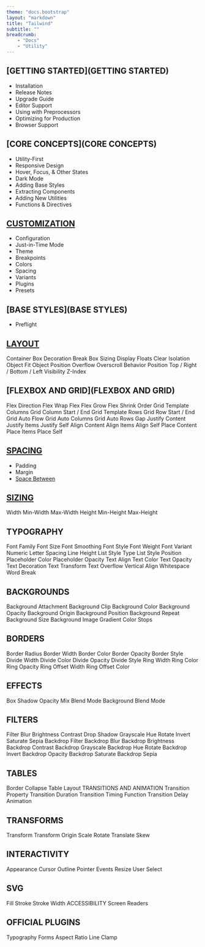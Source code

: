 ```yaml
---
theme: "docs.bootstrap"
layout: "markdown"
title: "Tailwind"
subtitle: ""
breadcrumb:
    - "Docs"
    - "Utility"
---
```


## [GETTING STARTED](GETTING STARTED)
* Installation
* Release Notes
* Upgrade Guide
* Editor Support
* Using with Preprocessors
* Optimizing for Production
* Browser Support

## [CORE CONCEPTS](CORE CONCEPTS)
* Utility-First
* Responsive Design
* Hover, Focus, & Other States
* Dark Mode
* Adding Base Styles
* Extracting Components
* Adding New Utilities
* Functions & Directives

## [CUSTOMIZATION](CUSTOMIZATION)
* Configuration
* Just-in-Time Mode
* Theme
* Breakpoints
* Colors
* Spacing
* Variants
* Plugins
* Presets

## [BASE STYLES](BASE STYLES)
* Preflight

## [LAYOUT](LAYOUT)
Container
Box Decoration Break
Box Sizing
Display
Floats
Clear
Isolation
Object Fit
Object Position
Overflow
Overscroll Behavior
Position
Top / Right / Bottom / Left
Visibility
Z-Index

## [FLEXBOX AND GRID](FLEXBOX AND GRID)
Flex Direction
Flex Wrap
Flex
Flex Grow
Flex Shrink
Order
Grid Template Columns
Grid Column Start / End
Grid Template Rows
Grid Row Start / End
Grid Auto Flow
Grid Auto Columns
Grid Auto Rows
Gap
Justify Content
Justify Items
Justify Self
Align Content
Align Items
Align Self
Place Content
Place Items
Place Self

## [SPACING](tail/spacing)
* Padding
* Margin
* [Space Between](spacing/between)

## [SIZING](SIZING)
Width
Min-Width
Max-Width
Height
Min-Height
Max-Height

## TYPOGRAPHY
Font Family
Font Size
Font Smoothing
Font Style
Font Weight
Font Variant Numeric
Letter Spacing
Line Height
List Style Type
List Style Position
Placeholder Color
Placeholder Opacity
Text Align
Text Color
Text Opacity
Text Decoration
Text Transform
Text Overflow
Vertical Align
Whitespace
Word Break

## BACKGROUNDS
Background Attachment
Background Clip
Background Color
Background Opacity
Background Origin
Background Position
Background Repeat
Background Size
Background Image
Gradient Color Stops

## BORDERS
Border Radius
Border Width
Border Color
Border Opacity
Border Style
Divide Width
Divide Color
Divide Opacity
Divide Style
Ring Width
Ring Color
Ring Opacity
Ring Offset Width
Ring Offset Color

## EFFECTS
Box Shadow
Opacity
Mix Blend Mode
Background Blend Mode

## FILTERS
Filter
Blur
Brightness
Contrast
Drop Shadow
Grayscale
Hue Rotate
Invert
Saturate
Sepia
Backdrop Filter
Backdrop Blur
Backdrop Brightness
Backdrop Contrast
Backdrop Grayscale
Backdrop Hue Rotate
Backdrop Invert
Backdrop Opacity
Backdrop Saturate
Backdrop Sepia

## TABLES
Border Collapse
Table Layout
TRANSITIONS AND ANIMATION
Transition Property
Transition Duration
Transition Timing Function
Transition Delay
Animation

## TRANSFORMS
Transform
Transform Origin
Scale
Rotate
Translate
Skew

## INTERACTIVITY
Appearance
Cursor
Outline
Pointer Events
Resize
User Select

## SVG
Fill
Stroke
Stroke Width
ACCESSIBILITY
Screen Readers

## OFFICIAL PLUGINS
Typography
Forms
Aspect Ratio
Line Clamp